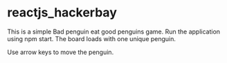 # reactjs_hackerbay

This is a simple Bad penguin eat good penguins game. Run the application using npm start.
The board loads with one unique penguin.

 Use arrow keys to move the penguin.